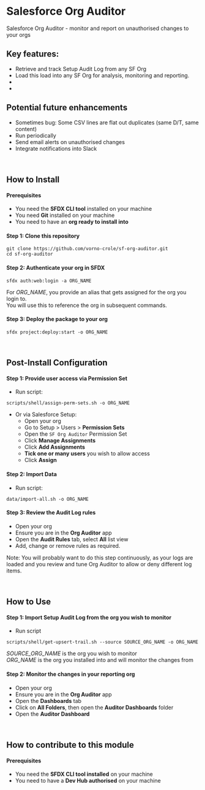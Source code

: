 # Salesforce Org Auditor

Salesforce Org Auditor - monitor and report on unauthorised changes to your orgs  



## Key features:
- Retrieve and track Setup Audit Log from any SF Org
- Load this load into any SF Org for analysis, monitoring and reporting.
- 
- 

## Potential future enhancements
- Sometimes bug: Some CSV lines are flat out duplicates (same D/T, same content)
- Run periodically
- Send email alerts on unauthorised changes
- Integrate notifications into Slack

<p><br/></p>

## How to Install


#### Prerequisites
* You need the **SFDX CLI tool** installed on your machine
* You need **Git** installed on your machine
* You need to have an **org ready to install into**

#### Step 1: Clone this repository

```
git clone https://github.com/vorno-crole/sf-org-auditor.git
cd sf-org-auditor
```

#### Step 2: Authenticate your org in SFDX
```
sfdx auth:web:login -a ORG_NAME
```

For *ORG_NAME*, you provide an alias that gets assigned for the org you login to.  
You will use this to reference the org in subsequent commands.  

#### Step 3: Deploy the package to your org
```
sfdx project:deploy:start -o ORG_NAME
```

<p><br/></p>

## Post-Install Configuration


#### Step 1: Provide user access via Permission Set

* Run script:
```
scripts/shell/assign-perm-sets.sh -o ORG_NAME
```

* Or via Salesforce Setup:
    * Open your org
    * Go to Setup > Users > **Permission Sets**
    * Open the `SF Org Auditor` Permission Set
    * Click **Manage Assignments**
    * Click **Add Assignments**
    * **Tick one or many users** you wish to allow access
    * Click **Assign**


#### Step 2: Import Data

* Run script:
```
data/import-all.sh -o ORG_NAME
```


#### Step 3: Review the Audit Log rules

* Open your org
* Ensure you are in the **Org Auditor** app
* Open the **Audit Rules** tab, select **All** list view
* Add, change or remove rules as required.

Note: You will probably want to do this step continuously, as your logs are loaded and you review and tune Org Auditor to allow or deny different log items.

<p><br/></p>

## How to Use


#### Step 1: Import Setup Audit Log from the org you wish to monitor

* Run script
```
scripts/shell/get-upsert-trail.sh --source SOURCE_ORG_NAME -o ORG_NAME
```
*SOURCE_ORG_NAME* is the org you wish to monitor  
*ORG_NAME* is the org you installed into and will monitor the changes from  

#### Step 2: Monitor the changes in your reporting org

* Open your org
* Ensure you are in the **Org Auditor** app
* Open the **Dashboards** tab
* Click on **All Folders**, then open the **Auditor Dashboards** folder
* Open the **Auditor Dashboard**


<p><br/></p>

## How to contribute to this module

#### Prerequisites
* You need the **SFDX CLI tool installed** on your machine
* You need to have a **Dev Hub authorised** on your machine

